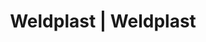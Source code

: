 ---
Link: "file:/Users/vinayakpatel/Downloads/www.weldplast.cz/eshop_products_compare/add/eshop-products-variant27"
product_name: "null"
product_id: "null"
title: "Weldplast | Weldplast"
product_desc: ""
product_specs: ""
product_downloads: ""
href: ""
accessories: ""
similar_products: ""
---